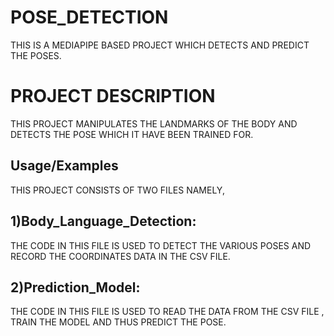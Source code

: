 # POSE_DETECTION
THIS IS A MEDIAPIPE BASED PROJECT WHICH DETECTS AND PREDICT THE POSES.

# PROJECT DESCRIPTION

THIS PROJECT MANIPULATES THE LANDMARKS OF THE BODY AND DETECTS THE POSE WHICH IT HAVE BEEN TRAINED FOR.

## Usage/Examples

THIS PROJECT CONSISTS OF TWO FILES NAMELY,

## 1)Body_Language_Detection:

THE CODE IN THIS FILE IS USED TO DETECT THE VARIOUS POSES AND RECORD THE COORDINATES DATA IN THE CSV FILE.

## 2)Prediction_Model:

THE CODE IN THIS FILE IS USED TO READ THE DATA FROM THE CSV FILE , TRAIN THE MODEL AND THUS PREDICT THE POSE.
